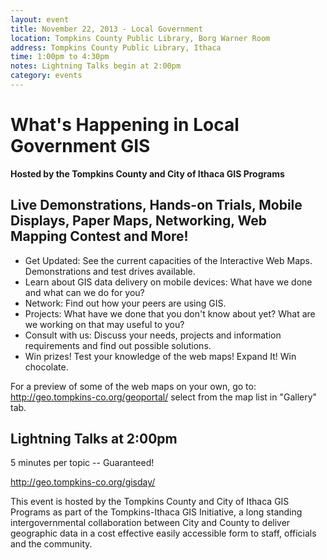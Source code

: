 ```yaml
---
layout: event
title: November 22, 2013 - Local Government
location: Tompkins County Public Library, Borg Warner Room
address: Tompkins County Public Library, Ithaca
time: 1:00pm to 4:30pm
notes: Lightning Talks begin at 2:00pm
category: events
---
```


# What's Happening in Local Government GIS

**Hosted by the Tompkins County and City of Ithaca GIS Programs**

## Live Demonstrations, Hands-on Trials, Mobile Displays, Paper Maps, Networking, Web Mapping Contest and More!

* Get Updated: See the current capacities of the Interactive Web Maps. Demonstrations and test drives available.
* Learn about GIS data delivery on mobile devices: What have we done and what can we do for you?
* Network: Find out how your peers are using GIS.
* Projects: What have we done that you don't know about yet? What are we working on that may useful to you?
* Consult with us: Discuss your needs, projects and information requirements and find out possible solutions.
* Win prizes! Test your knowledge of the web maps! Expand It! Win chocolate.

For a preview of some of the web maps on your own, go to: http://geo.tompkins-co.org/geoportal/ select from the map list in "Gallery" tab.

## Lightning Talks at 2:00pm

5 minutes per topic -- Guaranteed!

http://geo.tompkins-co.org/gisday/

This event is hosted by the Tompkins County and City of Ithaca GIS Programs as part of the Tompkins-Ithaca GIS Initiative, a long standing intergovernmental collaboration between City and County to deliver geographic data in a cost effective easily accessible form to staff, officials and the community.
